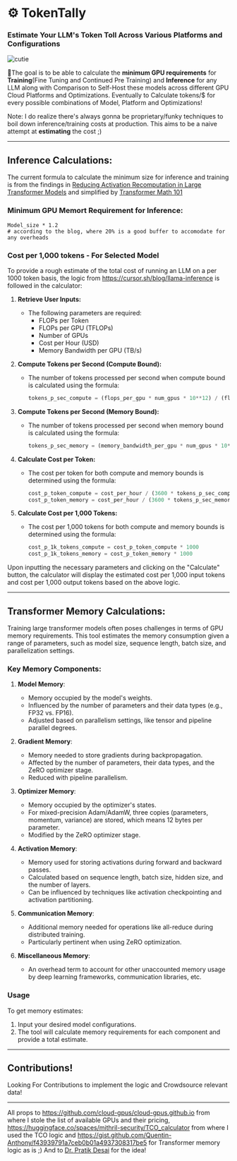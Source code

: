 # ⚙️ TokenTally

### Estimate Your LLM's Token Toll Across Various Platforms and Configurations

![cutie](https://github.com/adarshxs/TokenTally/assets/114558126/0f584e00-5bf8-4763-a885-8ca5a7e87ee9)

🎯The goal is to be able to calculate the **minimum GPU requirements** for **Training**(Fine Tuning and Continued Pre Training) and **Inference** for any LLM along with Comparison to Self-Host these models across different GPU Cloud Platforms and Optimizations. Eventually to Calculate tokens/$ for every possible combinations of Model, Platform and Optimizations!

Note: I do realize there's always gonna be proprietary/funky techniques to boil down inference/training costs at production. This aims to be a naive attempt at **estimating** the cost ;)

---

## Inference Calculations:

The current formula to calculate the minimum size for inference and training is from the findings in [Reducing Activation Recomputation in Large Transformer Models](https://arxiv.org/abs/2205.05198) and simplified by [Transformer Math 101](https://blog.eleuther.ai/transformer-math/)

### Minimum GPU Memort Requirement for Inference:

```
Model_size * 1.2
# according to the blog, where 20% is a good buffer to accomodate for any overheads
```

### Cost per 1,000 tokens - For Selected Model

To provide a rough estimate of the total cost of running an LLM on a per 1000 token basis, the logic from https://cursor.sh/blog/llama-inference is followed in the calculator:

1. **Retrieve User Inputs:**

   - The following parameters are required:
     - FLOPs per Token
     - FLOPs per GPU (TFLOPs)
     - Number of GPUs
     - Cost per Hour (USD)
     - Memory Bandwidth per GPU (TB/s)

2. **Compute Tokens per Second (Compute Bound):**

   - The number of tokens processed per second when compute bound is calculated using the formula:
     ```python
     tokens_p_sec_compute = (flops_per_gpu * num_gpus * 10**12) / (flops_per_token * 10**9)
     ```

3. **Compute Tokens per Second (Memory Bound):**

   - The number of tokens processed per second when memory bound is calculated using the formula:
     ```python
     tokens_p_sec_memory = (memory_bandwidth_per_gpu * num_gpus * 10**12) / (flops_per_token * 10**9)
     ```

4. **Calculate Cost per Token:**

   - The cost per token for both compute and memory bounds is determined using the formula:
     ```python
     cost_p_token_compute = cost_per_hour / (3600 * tokens_p_sec_compute)
     cost_p_token_memory = cost_per_hour / (3600 * tokens_p_sec_memory)
     ```

5. **Calculate Cost per 1,000 Tokens:**
   - The cost per 1,000 tokens for both compute and memory bounds is determined using the formula:
     ```python
     cost_p_1k_tokens_compute = cost_p_token_compute * 1000
     cost_p_1k_tokens_memory = cost_p_token_memory * 1000
     ```

Upon inputting the necessary parameters and clicking on the "Calculate" button, the calculator will display the estimated cost per 1,000 input tokens and cost per 1,000 output tokens based on the above logic.

---

## Transformer Memory Calculations:

Training large transformer models often poses challenges in terms of GPU memory requirements. This tool estimates the memory consumption given a range of parameters, such as model size, sequence length, batch size, and parallelization settings.

### Key Memory Components:

1. **Model Memory**:

   - Memory occupied by the model's weights.
   - Influenced by the number of parameters and their data types (e.g., FP32 vs. FP16).
   - Adjusted based on parallelism settings, like tensor and pipeline parallel degrees.

2. **Gradient Memory**:

   - Memory needed to store gradients during backpropagation.
   - Affected by the number of parameters, their data types, and the ZeRO optimizer stage.
   - Reduced with pipeline parallelism.

3. **Optimizer Memory**:

   - Memory occupied by the optimizer's states.
   - For mixed-precision Adam/AdamW, three copies (parameters, momentum, variance) are stored, which means 12 bytes per parameter.
   - Modified by the ZeRO optimizer stage.

4. **Activation Memory**:

   - Memory used for storing activations during forward and backward passes.
   - Calculated based on sequence length, batch size, hidden size, and the number of layers.
   - Can be influenced by techniques like activation checkpointing and activation partitioning.

5. **Communication Memory**:

   - Additional memory needed for operations like all-reduce during distributed training.
   - Particularly pertinent when using ZeRO optimization.

6. **Miscellaneous Memory**:
   - An overhead term to account for other unaccounted memory usage by deep learning frameworks, communication libraries, etc.

### Usage

To get memory estimates:

1. Input your desired model configurations.
2. The tool will calculate memory requirements for each component and provide a total estimate.

---

## Contributions!

Looking For Contributions to implement the logic and Crowdsource relevant data!

---

All props to https://github.com/cloud-gpus/cloud-gpus.github.io from where I stole the list of available GPUs and their pricing, https://huggingface.co/spaces/mithril-security/TCO_calculator from where I used the TCO logic and https://gist.github.com/Quentin-Anthony/f43939791a7ceb0b01a4937308317be5 for Transformer memory logic as is ;)
And to [Dr. Pratik Desai](https://x.com/chheplo?s=20) for the idea!
